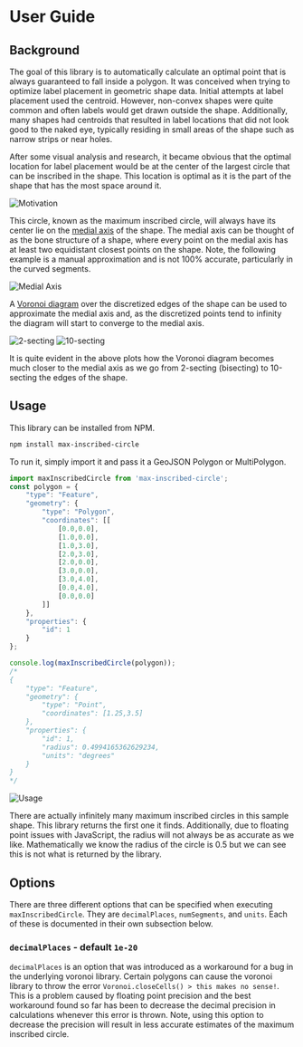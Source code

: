 # User Guide

## Background

The goal of this library is to automatically calculate an optimal point that is always guaranteed to fall inside a
polygon. It was conceived when trying to optimize label placement in geometric shape data. Initial attempts at label
placement used the centroid. However, non-convex shapes were quite common and often labels would get drawn outside
the shape. Additionally, many shapes had centroids that resulted in label locations that did not look good to the naked
eye, typically residing in small areas of the shape such as narrow strips or near holes.

After some visual analysis and research, it became obvious that the optimal location for label placement would be at
the center of the largest circle that can be inscribed in the shape. This location is optimal as it is the part of the
shape that has the most space around it.

![Motivation](images/motivation.png)

This circle, known as the maximum inscribed circle, will always have its center lie on the
[medial axis](https://en.wikipedia.org/wiki/Medial_axis) of the shape. The medial axis can be thought of as the bone
structure of a shape, where every point on the medial axis has at least two equidistant closest points on the shape.
Note, the following example is a manual approximation and is not 100% accurate, particularly in the curved segments.

![Medial Axis](images/medial-axis.png)

A [Voronoi diagram](https://en.wikipedia.org/wiki/Voronoi_diagram) over the discretized edges of the shape can be used
to approximate the medial axis and, as the discretized points tend to infinity the diagram will start to converge to
the medial axis.

![2-secting](images/voronoi-2-secting.png)
![10-secting](images/voronoi-10-secting.png)

It is quite evident in the above plots how the Voronoi diagram becomes much closer to the medial axis as we go from
2-secting (bisecting) to 10-secting the edges of the shape.

## Usage

This library can be installed from NPM.

```bash
npm install max-inscribed-circle
```

To run it, simply import it and pass it a GeoJSON Polygon or MultiPolygon.

```javascript
import maxInscribedCircle from 'max-inscribed-circle';
const polygon = {
    "type": "Feature",
    "geometry": {
        "type": "Polygon",
        "coordinates": [[
            [0.0,0.0],
            [1.0,0.0],
            [1.0,3.0],
            [2.0,3.0],
            [2.0,0.0],
            [3.0,0.0],
            [3.0,4.0],
            [0.0,4.0],
            [0.0,0.0]
        ]]
    },
    "properties": {
        "id": 1
    }
};

console.log(maxInscribedCircle(polygon));
/*
{
    "type": "Feature",
    "geometry": {
        "type": "Point",
        "coordinates": [1.25,3.5]
    },
    "properties": {
        "id": 1,
        "radius": 0.4994165362629234,
        "units": "degrees"
    }
}
*/
```

![Usage](images/usage.png)

There are actually infinitely many maximum inscribed circles in this sample shape. This library returns the first one
it finds. Additionally, due to floating point issues with JavaScript, the radius will not always be as accurate as we
like. Mathematically we know the radius of the circle is 0.5 but we can see this is not what is returned by the library.

## Options

There are three different options that can be specified when executing `maxInscribedCircle`. They are `decimalPlaces`,
`numSegments`, and `units`. Each of these is documented in their own subsection below.

### `decimalPlaces` - default `1e-20`

`decimalPlaces` is an option that was introduced as a workaround for a bug in the underlying voronoi library. Certain
polygons can cause the voronoi library to throw the error `Voronoi.closeCells() > this makes no sense!`. This is a
problem caused by floating point precision and the best workaround found so far has been to decrease the decimal
precision in calculations whenever this error is thrown. Note, using this option to decrease the precision will result
in less accurate estimates of the maximum inscribed circle.